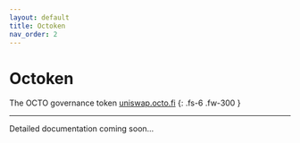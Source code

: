 ```yaml
---
layout: default
title: Octoken
nav_order: 2
---
```


# Octoken

The OCTO governance token [uniswap.octo.fi](https://uniswap.octo.fi)
{: .fs-6 .fw-300 }

---

Detailed documentation coming soon...
